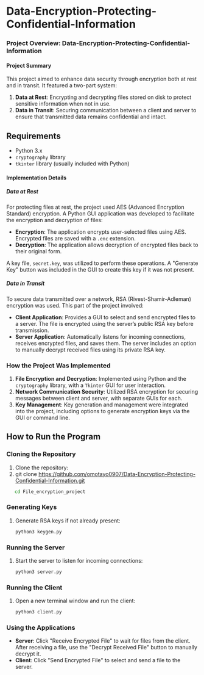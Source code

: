 # Data-Encryption-Protecting-Confidential-Information
### Project Overview: Data-Encryption-Protecting-Confidential-Information
#### Project Summary
This project aimed to enhance data security through encryption both at rest and in transit. It featured a two-part system:

1. **Data at Rest**: Encrypting and decrypting files stored on disk to protect sensitive information when not in use.
2. **Data in Transit**: Securing communication between a client and server to ensure that transmitted data remains confidential and intact.

## Requirements
- Python 3.x
- `cryptography` library
- `tkinter` library (usually included with Python)

#### Implementation Details

##### Data at Rest
For protecting files at rest, the project used AES (Advanced Encryption Standard) encryption. A Python GUI application was developed to facilitate the encryption and decryption of files:

- **Encryption**: The application encrypts user-selected files using AES. Encrypted files are saved with a `.enc` extension.
- **Decryption**: The application allows decryption of encrypted files back to their original form.

A key file, `secret.key`, was utilized to perform these operations. A "Generate Key" button was included in the GUI to create this key if it was not present.

##### Data in Transit
To secure data transmitted over a network, RSA (Rivest-Shamir-Adleman) encryption was used. This part of the project involved:

- **Client Application**: Provides a GUI to select and send encrypted files to a server. The file is encrypted using the server’s public RSA key before transmission.
- **Server Application**: Automatically listens for incoming connections, receives encrypted files, and saves them. The server includes an option to manually decrypt received files using its private RSA key.

### How the Project Was Implemented

1. **File Encryption and Decryption**: Implemented using Python and the `cryptography` library, with a `Tkinter` GUI for user interaction.
2. **Network Communication Security**: Utilized RSA encryption for securing messages between client and server, with separate GUIs for each.
3. **Key Management**: Key generation and management were integrated into the project, including options to generate encryption keys via the GUI or command line.

## How to Run the Program

### Cloning the Repository
1. Clone the repository:
2. 
   git clone https://github.com/omotayo0907/Data-Encryption-Protecting-Confidential-Information.git
```bash
   cd File_encryption_project
```

### Generating Keys
1. Generate RSA keys if not already present:
   ```bash
   python3 keygen.py
   ```

### Running the Server
1. Start the server to listen for incoming connections:
   ```bash
   python3 server.py
   ```

### Running the Client
1. Open a new terminal window and run the client:
   ```bash
   python3 client.py
   ```

### Using the Applications
- **Server**: Click "Receive Encrypted File" to wait for files from the client. After receiving a file, use the "Decrypt Received File" button to manually decrypt it.
- **Client**: Click "Send Encrypted File" to select and send a file to the server.

